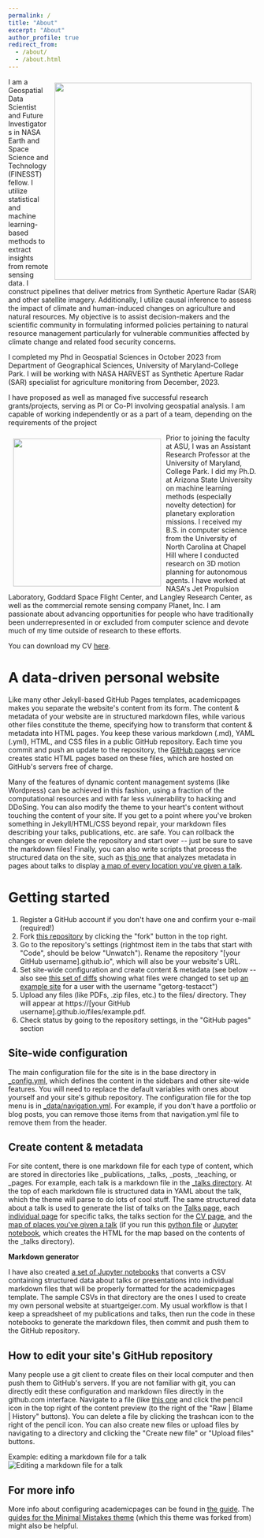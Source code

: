 ```yaml
---
permalink: /
title: "About"
excerpt: "About"
author_profile: true
redirect_from: 
  - /about/
  - /about.html
---
```


<img style="float: right; padding: 10px 10px 10px 10px;" src="https://github.com/abdul-qadirr/abdul-qadirr.github.io/blob/master/images/sunflower_fields%20mapped%20in%20Hungary%20for%202018.png" width=400>
I am a Geospatial Data Scientist and Future Investigators in NASA Earth and Space Science and Technology (FINESST) fellow. I utilize statistical and machine learning-based methods to extract insights from remote sensing data. I construct pipelines that deliver metrics from Synthetic Aperture Radar (SAR) and other satellite imagery. Additionally, I utilize causal inference to assess the impact of climate and human-induced changes on agriculture and natural resources. My objective is to assist decision-makers and the scientific community in formulating informed policies pertaining to natural resource management particularly for vulnerable communities affected by climate change and related food security concerns.

I completed my Phd in Geospatial Sciences in October 2023 from Department of Geographical Sciences, University of Maryland-College Park. I will be working with NASA HARVEST as Synthetic Aperture Radar (SAR) specialist for agriculture monitoring from December, 2023.

I have proposed as well as managed five successful research grants/projects, serving as PI or Co-PI involving geospatial analysis.  I am capable of working independently or as a part of a team, depending on the requirements of the project

<!-- ![Daily timelapse of PlanetScope images showing smallholder farms in Mali](http://hannah-rae.github.io/images/mali_l3h_small.gif)
<br><sub><sup>Timelapse of PlanetScope images showing smallholder farms in Mali</sup></sub> -->

<img style="float: left; padding: 10px 10px 10px 10px;" src="http://hannah-rae.github.io/images/msl-selfie.jpg" width=300>
Prior to joining the faculty at ASU, I was an Assistant Research Professor at the University of Maryland, College Park. I did my Ph.D. at Arizona State University on machine learning methods (especially novelty detection) for planetary exploration missions. I received my B.S. in computer science from the University of North Carolina at Chapel Hill where I conducted research on 3D motion planning for autonomous agents. I have worked at NASA's Jet Propulsion Laboratory, Goddard Space Flight Center, and Langley Research Center, as well as the commercial remote sensing company Planet, Inc. I am passionate about advancing opportunities for people who have traditionally been underrepresented in or excluded from computer science and devote much of my time outside of research to these efforts.

<!-- ![Mars Science Lab "Curiosity" selfie at Bagnold Dune Field, Mars. Credit: NASA/JPL](http://hannah-rae.github.io/images/msl-selfie.jpg)
<br><sub><sup>Mars Science Lab "Curiosity" selfie at Bagnold Dune Field, Mars. Credit: NASA/JPL</sup></sub> -->

You can download my CV [here](http://hannah-rae.github.io/files/Kerner_Hannah_CV.pdf).

A data-driven personal website
======
Like many other Jekyll-based GitHub Pages templates, academicpages makes you separate the website's content from its form. The content & metadata of your website are in structured markdown files, while various other files constitute the theme, specifying how to transform that content & metadata into HTML pages. You keep these various markdown (.md), YAML (.yml), HTML, and CSS files in a public GitHub repository. Each time you commit and push an update to the repository, the [GitHub pages](https://pages.github.com/) service creates static HTML pages based on these files, which are hosted on GitHub's servers free of charge.

Many of the features of dynamic content management systems (like Wordpress) can be achieved in this fashion, using a fraction of the computational resources and with far less vulnerability to hacking and DDoSing. You can also modify the theme to your heart's content without touching the content of your site. If you get to a point where you've broken something in Jekyll/HTML/CSS beyond repair, your markdown files describing your talks, publications, etc. are safe. You can rollback the changes or even delete the repository and start over -- just be sure to save the markdown files! Finally, you can also write scripts that process the structured data on the site, such as [this one](https://github.com/academicpages/academicpages.github.io/blob/master/talkmap.ipynb) that analyzes metadata in pages about talks to display [a map of every location you've given a talk](https://academicpages.github.io/talkmap.html).

Getting started
======
1. Register a GitHub account if you don't have one and confirm your e-mail (required!)
1. Fork [this repository](https://github.com/academicpages/academicpages.github.io) by clicking the "fork" button in the top right. 
1. Go to the repository's settings (rightmost item in the tabs that start with "Code", should be below "Unwatch"). Rename the repository "[your GitHub username].github.io", which will also be your website's URL.
1. Set site-wide configuration and create content & metadata (see below -- also see [this set of diffs](http://archive.is/3TPas) showing what files were changed to set up [an example site](https://getorg-testacct.github.io) for a user with the username "getorg-testacct")
1. Upload any files (like PDFs, .zip files, etc.) to the files/ directory. They will appear at https://[your GitHub username].github.io/files/example.pdf.  
1. Check status by going to the repository settings, in the "GitHub pages" section

Site-wide configuration
------
The main configuration file for the site is in the base directory in [_config.yml](https://github.com/academicpages/academicpages.github.io/blob/master/_config.yml), which defines the content in the sidebars and other site-wide features. You will need to replace the default variables with ones about yourself and your site's github repository. The configuration file for the top menu is in [_data/navigation.yml](https://github.com/academicpages/academicpages.github.io/blob/master/_data/navigation.yml). For example, if you don't have a portfolio or blog posts, you can remove those items from that navigation.yml file to remove them from the header. 

Create content & metadata
------
For site content, there is one markdown file for each type of content, which are stored in directories like _publications, _talks, _posts, _teaching, or _pages. For example, each talk is a markdown file in the [_talks directory](https://github.com/academicpages/academicpages.github.io/tree/master/_talks). At the top of each markdown file is structured data in YAML about the talk, which the theme will parse to do lots of cool stuff. The same structured data about a talk is used to generate the list of talks on the [Talks page](https://academicpages.github.io/talks), each [individual page](https://academicpages.github.io/talks/2012-03-01-talk-1) for specific talks, the talks section for the [CV page](https://academicpages.github.io/cv), and the [map of places you've given a talk](https://academicpages.github.io/talkmap.html) (if you run this [python file](https://github.com/academicpages/academicpages.github.io/blob/master/talkmap.py) or [Jupyter notebook](https://github.com/academicpages/academicpages.github.io/blob/master/talkmap.ipynb), which creates the HTML for the map based on the contents of the _talks directory).

**Markdown generator**

I have also created [a set of Jupyter notebooks](https://github.com/academicpages/academicpages.github.io/tree/master/markdown_generator
) that converts a CSV containing structured data about talks or presentations into individual markdown files that will be properly formatted for the academicpages template. The sample CSVs in that directory are the ones I used to create my own personal website at stuartgeiger.com. My usual workflow is that I keep a spreadsheet of my publications and talks, then run the code in these notebooks to generate the markdown files, then commit and push them to the GitHub repository.

How to edit your site's GitHub repository
------
Many people use a git client to create files on their local computer and then push them to GitHub's servers. If you are not familiar with git, you can directly edit these configuration and markdown files directly in the github.com interface. Navigate to a file (like [this one](https://github.com/academicpages/academicpages.github.io/blob/master/_talks/2012-03-01-talk-1.md) and click the pencil icon in the top right of the content preview (to the right of the "Raw | Blame | History" buttons). You can delete a file by clicking the trashcan icon to the right of the pencil icon. You can also create new files or upload files by navigating to a directory and clicking the "Create new file" or "Upload files" buttons. 

Example: editing a markdown file for a talk
![Editing a markdown file for a talk](/images/editing-talk.png)

For more info
------
More info about configuring academicpages can be found in [the guide](https://academicpages.github.io/markdown/). The [guides for the Minimal Mistakes theme](https://mmistakes.github.io/minimal-mistakes/docs/configuration/) (which this theme was forked from) might also be helpful.
